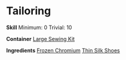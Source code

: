 <!-- TITLE: Frozen Silk Shoes -->
<!-- SUBTITLE: Made of spider silk soaked in chromium -->

# Tailoring
**Skill**
Minimum: 0
Trivial: 10

**Container**
[Large Sewing Kit](large-sewing-kit)

**Ingredients**
[Frozen Chromium](frozen-chromium)
[Thin Silk Shoes](thin-silk-shoes)